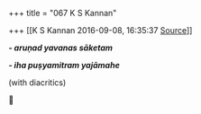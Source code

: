 +++
title = "067 K S Kannan"

+++
[[K S Kannan	2016-09-08, 16:35:37 [Source](https://groups.google.com/g/bvparishat/c/NPcHTRNM0Hk)]]



***- aruṇad yavanas sāketam***

***- iha puṣyamitram yajāmahe***

(with diacritics)



